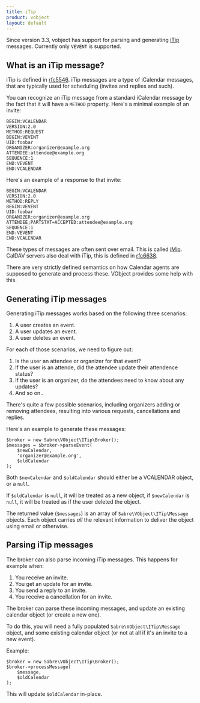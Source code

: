 ```yaml
---
title: iTip
product: vobject
layout: default
---
```


Since version 3.3, vobject has support for parsing and generating [iTip][1]
messages. Currently only `VEVENT` is supported.


What is an iTip message?
------------------------

iTip is defined in [rfc5546][1]. iTip messages are a type of iCalendar
messages, that are typically used for scheduling (invites and replies and
such).

You can recognize an iTip message from a standard iCalendar message by the
fact that it will have a `METHOD` property. Here's a minimal example of an
invite:

    BEGIN:VCALENDAR
    VERSION:2.0
    METHOD:REQUEST
    BEGIN:VEVENT
    UID:foobar
    ORGANIZER:organizer@example.org
    ATTENDEE:attendee@example.org
    SEQUENCE:1
    END:VEVENT
    END:VCALENDAR

Here's an example of a response to that invite:

    BEGIN:VCALENDAR
    VERSION:2.0
    METHOD:REPLY
    BEGIN:VEVENT
    UID:foobar
    ORGANIZER:organizer@example.org
    ATTENDEE;PARTSTAT=ACCEPTED:attendee@example.org
    SEQUENCE:1
    END:VEVENT
    END:VCALENDAR

These types of messages are often sent over email. This is called [iMip][2].
CalDAV servers also deal with iTip, this is defined in [rfc6638][3].

There are very strictly defined semantics on how Calendar agents are supposed
to generate and process these. VObject provides some help with this.


Generating iTip messages
------------------------

Generating iTip messages works based on the following three scenarios:

1. A user creates an event.
2. A user updates an event.
3. A user deletes an event.

For each of those scenarios, we need to figure out:

1. Is the user an attendee or organizer for that event?
2. If the user is an attende, did the attendee update their attendence status?
3. If the user is an organizer, do the attendees need to know about any updates?
4. And so on..

There's quite a few possible scenarios, including organizers adding or
removing attendees, resulting into various requests, cancellations and replies.

Here's an example to generate these messages:

    $broker = new Sabre\VObject\ITip\Broker();
    $messages = $broker->parseEvent(
        $newCalendar,
        'organizer@example.org',
        $oldCalendar
    );

Both `$newCalendar` and `$oldCalendar` should either be a VCALENDAR object,
or a `null`.

If `$oldCalendar` is `null`, it will be treated as a new object, if
`$newCalendar` is `null`, it will be treated as if the user deleted the object.

The returned value (`$messages`) is an array of `Sabre\VObject\ITip\Message`
objects. Each object carries _all_ the relevant information to deliver the
object using email or otherwise.


Parsing iTip messages
---------------------

The broker can also parse incoming iTip messages. This happens for example
when:

1. You receive an invite.
2. You get an update for an invite.
3. You send a reply to an invite.
4. You receive a cancellation for an invite.

The broker can parse these incoming messages, and update an existing calendar
object (or create a new one).

To do this, you will need a fully populated `Sabre\VObject\ITip\Message`
object, and some existing calendar object (or not at all if it's an invite
to a new event).

Example:

    $broker = new Sabre\VObject\ITip\Broker();
    $broker->processMessage(
        $message,
        $oldCalendar
    );

This will update `$oldCalendar` in-place.

[1]: http://tools.ietf.org/html/rfc5546
[2]: http://tools.ietf.org/html/rfc6047
[3]: http://tools.ietf.org/html/rfc6638
